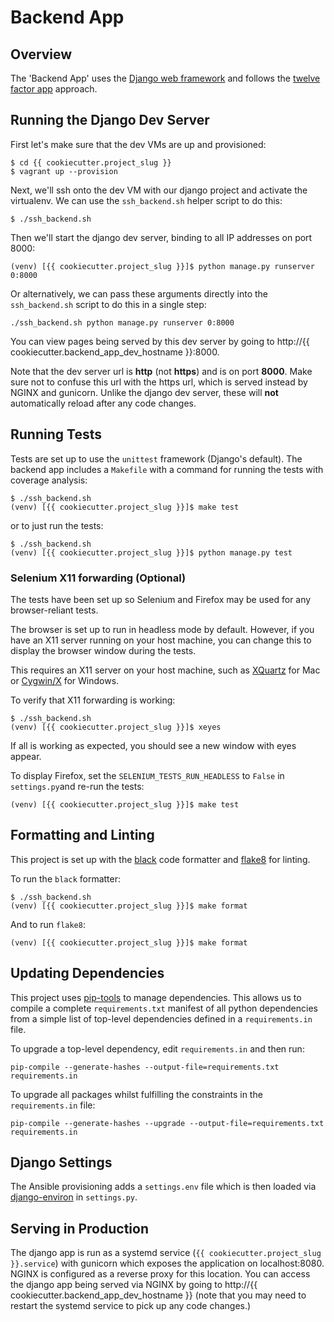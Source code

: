 # Backend App

## Overview

The 'Backend App' uses the [Django web framework](https://www.djangoproject.com)
and follows the [twelve factor app](https://12factor.net) approach.

## Running the Django Dev Server

First let's make sure that the dev VMs are up and provisioned:

```
$ cd {{ cookiecutter.project_slug }}
$ vagrant up --provision
```

Next, we'll ssh onto the dev VM with our django project and activate the
virtualenv. We can use the `ssh_backend.sh` helper script to do this:

```
$ ./ssh_backend.sh 
```

Then we'll start the django dev server, binding to all IP addresses on port 8000:

```
(venv) [{{ cookiecutter.project_slug }}]$ python manage.py runserver 0:8000
```

Or alternatively, we can pass these arguments directly into the `ssh_backend.sh`
script to do this in a single step:

```
./ssh_backend.sh python manage.py runserver 0:8000
```

You can view pages being served by this dev server by going to
http://{{ cookiecutter.backend_app_dev_hostname }}:8000.

Note that the dev server url is **http** (not **https**) and is on port
**8000**. Make sure not to confuse this url with the https url, which is served
instead by NGINX and gunicorn. Unlike the django dev server, these will
**not** automatically reload after any code changes.

## Running Tests

Tests are set up to use the `unittest` framework (Django's default). The
backend app includes a `Makefile` with a command for running the tests with
coverage analysis:

```
$ ./ssh_backend.sh
(venv) [{{ cookiecutter.project_slug }}]$ make test
```

or to just run the tests:

```
$ ./ssh_backend.sh
(venv) [{{ cookiecutter.project_slug }}]$ python manage.py test
```

### Selenium X11 forwarding (Optional)

The tests have been set up so Selenium and Firefox may be used for any
browser-reliant tests.

The browser is set up to run in headless mode by default. However, if you
have an X11 server running on your host machine, you can change this to display
the browser window during the tests.

This requires an X11 server on your host machine, such as
[XQuartz](https://www.xquartz.org) for Mac or [Cygwin/X](https://x.cygwin.com)
for Windows.

To verify that X11 forwarding is working:

```
$ ./ssh_backend.sh
(venv) [{{ cookiecutter.project_slug }}]$ xeyes
```

If all is working as expected, you should see a new window with eyes appear.

To display Firefox, set the `SELENIUM_TESTS_RUN_HEADLESS` to `False` in
`settings.py`and re-run the tests:

```
(venv) [{{ cookiecutter.project_slug }}]$ make test
```

## Formatting and Linting
This project is set up with the [black](https://github.com/psf/black) code
formatter and [flake8](http://flake8.pycqa.org/en/latest/) for linting.

To run the `black` formatter:

```
$ ./ssh_backend.sh
(venv) [{{ cookiecutter.project_slug }}]$ make format
```

And to run `flake8`: 

```
(venv) [{{ cookiecutter.project_slug }}]$ make format
```

## Updating Dependencies

This project uses [pip-tools](https://github.com/jazzband/pip-tools) to
manage dependencies. This allows us to compile a complete `requirements.txt`
manifest of all python dependencies from a simple list of top-level dependencies
defined in a `requirements.in` file.

To upgrade a top-level dependency, edit `requirements.in` and then run:

```
pip-compile --generate-hashes --output-file=requirements.txt requirements.in
```

To upgrade all packages whilst fulfilling the constraints in the `requirements.in`
file: 

```
pip-compile --generate-hashes --upgrade --output-file=requirements.txt requirements.in
```

## Django Settings

The Ansible provisioning adds a `settings.env` file which is then loaded via
[django-environ](https://github.com/joke2k/django-environ) in `settings.py`.

## Serving in Production

The django app is run as a systemd service (`{{ cookiecutter.project_slug }}.service`) with gunicorn which exposes the
application on localhost:8080. NGINX is configured as a reverse proxy for this
location. You can access the django app being served via NGINX by going to
http://{{ cookiecutter.backend_app_dev_hostname }} (note that you may need to
restart the systemd service to pick up any code changes.)

